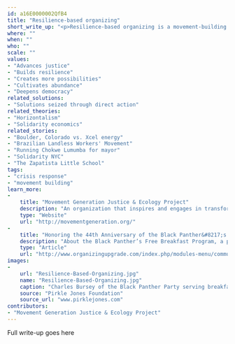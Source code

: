 ```yaml
---
id: a16E0000002QfB4
title: "Resilience-based organizing"
short_write_up: "<p>Resilience-based organizing is a movement-building strategy that focuses on improving the ability of communities to meet their needs through shared work, democratic self-governance, and contesting power. The approach departs from traditional campaign-based organizing approaches in which communities pressure a political figure with decision-making power to act on their demands, thereby re-enforcing existing structures of power. Instead, people organize to create visionary and oppositional economies in ways that strengthen community control and are ecologically regenerative. Resilience-based organizing was foundational to black liberation movements such as the Black Panther Party, which had more than sixty &#8216;self help&#8217; programs. We see it applied today in Zapatista communities and through the Landless Workers’ Movement in Brazil.</p>"
where: ""
when: ""
who: ""
scale: ""
values:
- "Advances justice"
- "Builds resilience"
- "Creates more possibilities"
- "Cultivates abundance"
- "Deepens democracy"
related_solutions:
- "Solutions seized through direct action"
related_theories:
- "Horizontalism"
- "Solidarity economics"
related_stories:
- "Boulder, Colorado vs. Xcel energy"
- "Brazilian Landless Workers' Movement"
- "Running Chokwe Lumumba for mayor"
- "Solidarity NYC"
- "The Zapatista Little School"
tags:
- "crisis response"
- "movement building"
learn_more:
-
    title: "Movement Generation Justice & Ecology Project"
    description: "An organization that inspires and engages in transformative action towards the liberation and restoration of land, labor, and culture."
    type: "Website"
    url: "http://movementgeneration.org/"
-
    title: "Honoring the 44th Anniversary of the Black Panther&#8217;s Free Breakfast Program"
    description: "About the Black Panther’s Free Breakfast Program, a powerful example of resilience-based organizing"
    type: "Article"
    url: "http://www.organizingupgrade.com/index.php/modules-menu/community-organizing/item/942-honoring-the-44th-anniversary-of-the-black-panthers-free-breakfast-program"
images:
-
    url: "Resilience-Based-Organizing.jpg"
    name: "Resilience-Based-Organizing.jpg"
    caption: "Charles Bursey of the Black Panther Party serving breakfast to children for the Panther Free Breakfast Program in Oakland, CA in 1969"
    source: "Pirkle Jones Foundation"
    source_url: "www.pirklejones.com"
contributors:
- "Movement Generation Justice & Ecology Project"
---
```

Full write-up goes here
